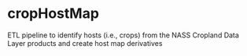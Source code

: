 # cropHostMap
ETL pipeline to identify hosts (i.e., crops) from the NASS Cropland Data Layer products and create host map derivatives
